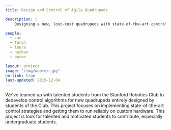 ```yaml
---
title: Design and Control of Agile Quadrupeds 

description: |
    Designing a new, lost-cost quadrupeds with state-of-the-art control.

people:
  - zac
  - tarun
  - laura
  - nathan 
  - aaron

layout: project
image: "/img/woofer.jpg"
no-link: true
last-updated: 2019-12-04 
---
```


We've teamed up with talented students from the Stanford Robotics Club to dedevelop control algorithms for new quadrupeds entirely designed by students of the Club. This project focuses on implementing state-of-the-art control strategies and getting them to run reliably on custom hardware. This project is look for talented and motivated students to contribute, especially undergraduate students. 
  
